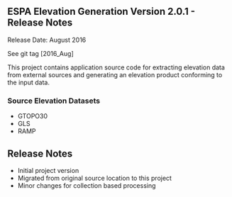 ## ESPA Elevation Generation Version 2.0.1 - Release Notes

Release Date: August 2016

See git tag [2016_Aug]

This project contains application source code for extracting elevation data from external sources and generating an elevation product conforming to the input data.

### Source Elevation Datasets
* GTOPO30
* GLS
* RAMP

## Release Notes
* Initial project version
* Migrated from original source location to this project
* Minor changes for collection based processing
